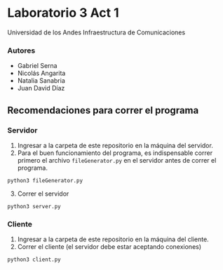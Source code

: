 # Laboratorio 3 Act 1

Universidad de los Andes
Infraestructura de Comunicaciones

### Autores

* Gabriel Serna
* Nicolás Angarita
* Natalia Sanabria
* Juan David Díaz

## Recomendaciones para correr el programa

### Servidor

1. Ingresar a la carpeta de este repositorio en la máquina del servidor.
2. Para el buen funcionamiento del programa, es indispensable correr primero el archivo `fileGenerator.py` en el servidor antes de correr el programa.

`python3 fileGenerator.py`

3. Correr el servidor

`python3 server.py`

### Cliente

1. Ingresar a la carpeta de este repositorio en la máquina del cliente.
2. Correr el cliente (el servidor debe estar aceptando conexiones)

`python3 client.py`
